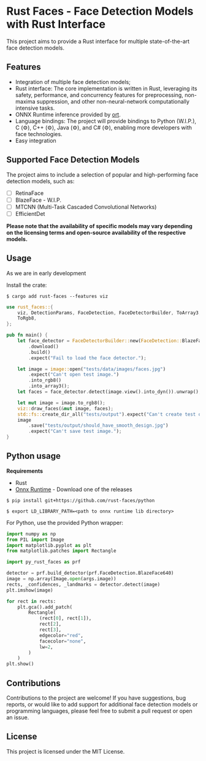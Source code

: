 # Rust Faces - Face Detection Models with Rust Interface

This project aims to provide a Rust interface for multiple state-of-the-art face detection models. 

## Features

* Integration of multiple face detection models;
* Rust interface: The core implementation is written in Rust, leveraging its safety, performance, and concurrency features for preprocessing, non-maxima suppression, and other non-neural-network computationally intensive tasks.
* ONNX Runtime inference provided by [ort](https://github.com/pykeio/ort).
* Language bindings: The project will provide bindings to Python (W.I.P.), C (⚙️), C++ (⚙️), Java (⚙️), and C# (⚙️), enabling more developers with face technologies.
* Easy integration

## Supported Face Detection Models

The project aims to include a selection of popular and high-performing face detection models, such as:

* [ ] RetinaFace
* [ ] BlazeFace - W.I.P.
* [ ] MTCNN (Multi-Task Cascaded Convolutional Networks)
* [ ] EfficientDet

**Please note that the availability of specific models may vary depending on the licensing terms and open-source availability of the respective models.**

## Usage

As we are in early development 

Install the crate:

```shell
$ cargo add rust-faces --features viz
```

```rust
use rust_faces::{
    viz, DetectionParams, FaceDetection, FaceDetectorBuilder, ToArray3,
    ToRgb8,
};

pub fn main() {
    let face_detector = FaceDetectorBuilder::new(FaceDetection::BlazeFace640)
        .download()
        .build()
        .expect("Fail to load the face detector.");

    let image = image::open("tests/data/images/faces.jpg")
        .expect("Can't open test image.")
        .into_rgb8()
        .into_array3();
    let faces = face_detector.detect(image.view().into_dyn()).unwrap();

    let mut image = image.to_rgb8();
    viz::draw_faces(&mut image, faces);
    std::fs::create_dir_all("tests/output").expect("Can't create test output dir.");
    image
        .save("tests/output/should_have_smooth_design.jpg")
        .expect("Can't save test image.");
}
```

## Python usage

**Requirements**

* Rust
* [Onnx Runtime](https://github.com/microsoft/onnxruntime/releases/tag/v1.15.1) - Download one of the releases


```shell
$ pip install git+https://github.com/rust-faces/python
```

```shell
$ export LD_LIBRARY_PATH=<path to onnx runtime lib directory>
```

For Python, use the provided Python wrapper:

```python
import numpy as np
from PIL import Image
import matplotlib.pyplot as plt
from matplotlib.patches import Rectangle

import py_rust_faces as prf

detector = prf.build_detector(prf.FaceDetection.BlazeFace640)
image = np.array(Image.open(args.image))
rects, _confidences, _landmarks = detector.detect(image)
plt.imshow(image)

for rect in rects:
    plt.gca().add_patch(
        Rectangle(
            (rect[0], rect[1]),
            rect[2],
            rect[3],
            edgecolor="red",
            facecolor="none",
            lw=2,
        )
    )
plt.show()
```

## Contributions

Contributions to the project are welcome! If you have suggestions, bug reports, or would like to add support for additional face detection models or programming languages, please feel free to submit a pull request or open an issue.

## License

This project is licensed under the MIT License.
